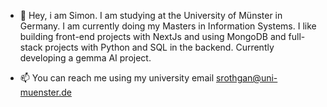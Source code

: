 - 👋 Hey, i am Simon.
I am studying at the University of Münster in Germany. I am currently doing my Masters in Information Systems.
I like building front-end projects with NextJs and using MongoDB and full-stack projects with Python and SQL in the backend. Currently developing a gemma AI project.

 - 📫 You can reach me using my university email srothgan@uni-muenster.de
<!---
srothgan/srothgan is a ✨ special ✨ repository because its `README.md` (this file) appears on your GitHub profile.
You can click the Preview link to take a look at your changes.
--->
